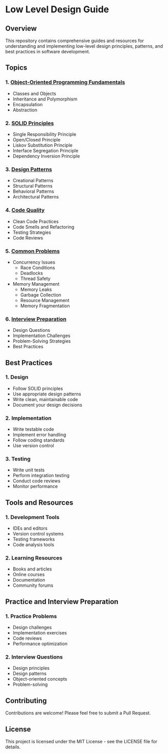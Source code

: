 # Low Level Design Guide

## Overview
This repository contains comprehensive guides and resources for understanding and implementing low-level design principles, patterns, and best practices in software development.

## Topics

### 1. [Object-Oriented Programming Fundamentals](topics/01-oop-fundamentals/README.md)
- Classes and Objects
- Inheritance and Polymorphism
- Encapsulation
- Abstraction

### 2. [SOLID Principles](topics/02-solid-principles/README.md)
- Single Responsibility Principle
- Open/Closed Principle
- Liskov Substitution Principle
- Interface Segregation Principle
- Dependency Inversion Principle

### 3. [Design Patterns](topics/03-design-patterns/README.md)
- Creational Patterns
- Structural Patterns
- Behavioral Patterns
- Architectural Patterns

### 4. [Code Quality](topics/04-code-quality/README.md)
- Clean Code Practices
- Code Smells and Refactoring
- Testing Strategies
- Code Reviews

### 5. [Common Problems](topics/05-common-problems/README.md)
- Concurrency Issues
  - Race Conditions
  - Deadlocks
  - Thread Safety
- Memory Management
  - Memory Leaks
  - Garbage Collection
  - Resource Management
  - Memory Fragmentation

### 6. [Interview Preparation](topics/06-interview-prep/README.md)
- Design Questions
- Implementation Challenges
- Problem-Solving Strategies
- Best Practices

## Best Practices

### 1. Design
- Follow SOLID principles
- Use appropriate design patterns
- Write clean, maintainable code
- Document your design decisions

### 2. Implementation
- Write testable code
- Implement error handling
- Follow coding standards
- Use version control

### 3. Testing
- Write unit tests
- Perform integration testing
- Conduct code reviews
- Monitor performance

## Tools and Resources

### 1. Development Tools
- IDEs and editors
- Version control systems
- Testing frameworks
- Code analysis tools

### 2. Learning Resources
- Books and articles
- Online courses
- Documentation
- Community forums

## Practice and Interview Preparation

### 1. Practice Problems
- Design challenges
- Implementation exercises
- Code reviews
- Performance optimization

### 2. Interview Questions
- Design principles
- Design patterns
- Object-oriented concepts
- Problem-solving

## Contributing
Contributions are welcome! Please feel free to submit a Pull Request.

## License
This project is licensed under the MIT License - see the LICENSE file for details. 
